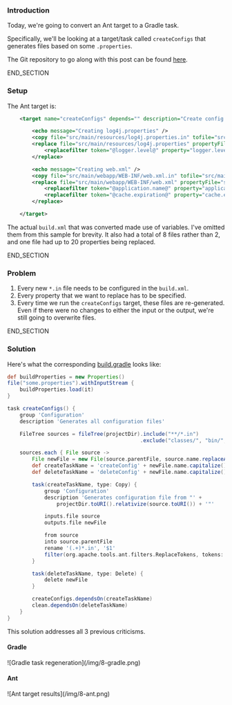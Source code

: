 ### Introduction

Today, we're going to convert an Ant target to a Gradle task.

Specifically, we'll be looking at a target/task called `createConfigs` that
generates files based on some `.properties`.

The Git repository to go along with this post can be found
[here](https://github.com/selesse/gradle-ant).

END_SECTION

### Setup

The Ant target is:

```xml
    <target name="createConfigs" depends="" description="Create config files">

        <echo message="Creating log4j.properties" />
        <copy file="src/main/resources/log4j.properties.in" tofile="src/main/resources/log4j.properties" overwrite="true" />
        <replace file="src/main/resources/log4j.properties" propertyFile="some.properties">
            <replacefilter token="@logger.level@" property="logger.level" />
        </replace>

        <echo message="Creating web.xml" />
        <copy file="src/main/webapp/WEB-INF/web.xml.in" tofile="src/main/webapp/WEB-INF/web.xml" overwrite="true" />
        <replace file="src/main/webapp/WEB-INF/web.xml" propertyFile="some.properties">
            <replacefilter token="@application.name@" property="application.name" />
            <replacefilter token="@cache.expiration@" property="cache.expiration" />
        </replace>

    </target>
```

The actual `build.xml` that was converted made use of variables. I've
omitted them from this sample for brevity. It also had a total of 8 files
rather than 2, and one file had up to 20 properties being replaced.

END_SECTION

### Problem

1. Every new `*.in` file needs to be configured in the `build.xml`.
2. Every property that we want to replace has to be specified.
3. Every time we run the `createConfigs` target, these files are re-generated.
   Even if there were no changes to either the input or the output,
   we're still going to overwrite files.

END_SECTION

### Solution

Here's what the corresponding
[build.gradle](https://github.com/selesse/gradle-ant/blob/master/build.gradle)
looks like:

```groovy
def buildProperties = new Properties()
file("some.properties").withInputStream {
    buildProperties.load(it)
}

task createConfigs() {
    group 'Configuration'
    description 'Generates all configuration files'

    FileTree sources = fileTree(projectDir).include("**/*.in")
                                           .exclude("classes/", "bin/", "build/")

    sources.each { File source ->
        File newFile = new File(source.parentFile, source.name.replaceAll("\\.in", ""))
        def createTaskName = 'createConfig' + newFile.name.capitalize()
        def deleteTaskName = 'deleteConfig' + newFile.name.capitalize()

        task(createTaskName, type: Copy) {
            group 'Configuration'
            description 'Generates configuration file from "' +
                projectDir.toURI().relativize(source.toURI()) + '"'

            inputs.file source
            outputs.file newFile

            from source
            into source.parentFile
            rename '(.+)*.in', '$1'
            filter(org.apache.tools.ant.filters.ReplaceTokens, tokens: buildProperties)
        }

        task(deleteTaskName, type: Delete) {
            delete newFile
        }

        createConfigs.dependsOn(createTaskName)
        clean.dependsOn(deleteTaskName)
    }
}
```

This solution addresses all 3 previous criticisms.

<!-- oh yeah, I went there. -->
<style type="text/css">
  img {
    border: 1px solid black;
    margin: 10px 10px;
  }
</style>

#### Gradle

<div class="center">
    ![Gradle task regeneration](/img/8-gradle.png)
</div>

#### Ant

<div class="center">
    ![Ant target results](/img/8-ant.png)
</div>
